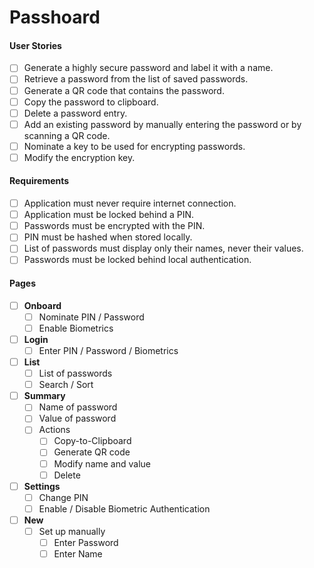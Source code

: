# Passhoard

#### User Stories

- [ ] Generate a highly secure password and label it with a name.
- [ ] Retrieve a password from the list of saved passwords.
- [ ] Generate a QR code that contains the password.
- [ ] Copy the password to clipboard.
- [ ] Delete a password entry.
- [ ] Add an existing password by manually entering the password or by scanning a QR code.
- [ ] Nominate a key to be used for encrypting passwords.
- [ ] Modify the encryption key.

#### Requirements

- [ ] Application must never require internet connection.
- [ ] Application must be locked behind a PIN.
- [ ] Passwords must be encrypted with the PIN.
- [ ] PIN must be hashed when stored locally.
- [ ] List of passwords must display only their names, never their values.
- [ ] Passwords must be locked behind local authentication.

#### Pages

- [ ] **Onboard**
  - [ ] Nominate PIN / Password
  - [ ] Enable Biometrics
- [ ] **Login**
  - [ ] Enter PIN / Password / Biometrics
- [ ] **List**
  - [ ] List of passwords
  - [ ] Search / Sort
- [ ] **Summary**
  - [ ] Name of password
  - [ ] Value of password
  - [ ] Actions
    - [ ] Copy-to-Clipboard
    - [ ] Generate QR code
    - [ ] Modify name and value
    - [ ] Delete
- [ ] **Settings**
  - [ ] Change PIN
  - [ ] Enable / Disable Biometric Authentication
- [ ] **New**
  - [ ] Set up manually
    - [ ] Enter Password
    - [ ] Enter Name
